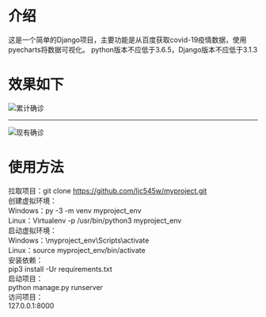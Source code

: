 # 介绍
这是一个简单的Django项目，主要功能是从百度获取covid-19疫情数据，使用pyecharts将数据可视化。
python版本不应低于3.6.5，Django版本不应低于3.1.3
# 效果如下
![累计确诊](../main/累计确诊.png)

------

![现有确诊](../main/现有确诊.png)
# 使用方法
拉取项目：git clone https://github.com/ljc545w/myproject.git  
创建虚拟环境：  
Windows：py -3 -m venv myproject_env  
Linux：Virtualenv -p /usr/bin/python3 myproject_env  
启动虚拟环境：  
Windows：\myproject_env\Scripts\activate  
Linux：source myproject_env/bin/activate  
安装依赖：  
pip3 install -Ur requirements.txt  
启动项目：  
python manage.py runserver  
访问项目：  
127.0.0.1:8000  
